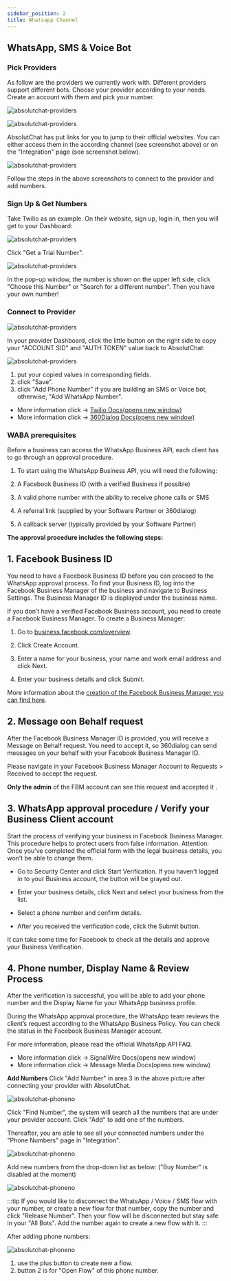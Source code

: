 ```yaml
---
sidebar_position: 2
title: Whatsapp Channel
---
```


## WhatsApp, SMS & Voice Bot
### Pick Providers

As follow are the providers we currently work with. Different providers support different bots. Choose your provider according to your needs. Create an account with them and pick your number.

![absolutchat-providers](/img/providers.png)

![absolutchat-providers](/img/providers2.png)

AbsolutChat has put links for you to jump to their official websites. You can either access them in the according channel (see screenshot above) or on the "Integration" page (see screenshot below).

![absolutchat-providers](/img/providers3.png)

Follow the steps in the above screenshots to connect to the provider and add numbers.

### Sign Up & Get Numbers

Take Twilio as an example. On their website, sign up, login in, then you will get to your Dashboard:

![absolutchat-providers](/img/providers4.png)

Click "Get a Trial Number".

![absolutchat-providers](/img/providers6.png)

In the pop-up window, the number is shown on the upper left side, click "Choose this Number" or "Search for a different number". Then you have your own number!

### Connect to Provider

![absolutchat-providers](/img/providers7.png)

In your provider Dashboard, click the little button on the right side to copy your "ACCOUNT SID" and "AUTH TOKEN" value back to AbsolutChat:

![absolutchat-providers](/img/providers8.png)

1. put your copied values in corresponding fields.
2. click "Save".
3. click "Add Phone Number" if you are building an SMS or Voice bot, otherwise, "Add WhatsApp Number".

* More information click -> [Twilio Docs(opens new window)](https://www.twilio.com/docs)
* More information click -> [360Dialog Docs(opens new window)](https://docs.360dialog.com/)

### WABA prerequisites

Before a business can access the WhatsApp Business API, each client has to go through an approval procedure.

1. To start using the WhatsApp Business API, you will need the following:

2. A Facebook Business ID (with a verified Business if possible)

3. A valid phone number with the ability to receive phone calls or SMS

4. A referral link (supplied by your Software Partner or 360dialog)

5. A callback server (typically provided by your Software Partner)

**The approval procedure includes the following steps:**

## 1. Facebook Business ID

You need to have a Facebook Business ID before you can proceed to the WhatsApp approval process. To find your Business ID, log into the Facebook Business Manager of the business and navigate to Business Settings. The Business Manager ID is displayed under the business name.

If you don’t have a verified Facebook Business account, you need to create a Facebook Business Manager. To create a Business Manager:

1. Go to [business.facebook.com/overview](https://business.facebook.com/overview).

2.  Click Create Account.

3.  Enter a name for your business, your name and work email address and click Next.

4.  Enter your business details and click Submit.

More information about the [creation of the Facebook Business Manager you can find here](https://www.facebook.com/business/help/1710077379203657).

## 2. Message oon Behalf request

After the Facebook Business Manager ID is provided, you will receive a Message on Behalf request. You need to accept it, so 360dialog can send messages on your behalf with your Facebook Business Manager ID.

Please navigate in your Facebook Business Manager Account to Requests > Received to accept the request.

**Only the admin** of the FBM account can see this request and accepted it .

## 3. WhatsApp approval procedure / Verify your Business Client account

Start the process of verifying your business in Facebook Business Manager. This procedure helps to protect users from false information.
Attention: Once you’ve completed the official form with the legal business details, you won’t be able to change them.

* Go to Security Center and click Start Verification. If you haven’t logged in to your Business account, the button will be grayed out.

* Enter your business details, click Next and select your business from the list.

* Select a phone number and confirm details.

* After you received the verification code, click the Submit button.

It can take some time for Facebook to check all the details and approve your Business Verification.

## 4. Phone number, Display Name & Review Process

After the verification is successful, you will be able to add your phone number and the Display Name for your WhatsApp business profile.

During the WhatsApp approval procedure, the WhatsApp team reviews the client’s request according to the WhatsApp Business Policy. You can check the status in the Facebook Business Manager account.

For more information, please read the official WhatsApp API FAQ.

* More information click -> SignalWire Docs(opens new window)
* More information click -> Message Media Docs(opens new window)​

**Add Numbers**
Click "Add Number" in area 3 in the above picture after connecting your provider with AbsolutChat.

![absolutchat-phoneno](/img/phonenodisplay.png)

Click "Find Number", the system will search all the numbers that are under your provider account. Click "Add" to add one of the numbers.

Thereafter, you are able to see all your connected numbers under the "Phone Numbers" page in "Integration".

![absolutchat-phoneno](/img/phonenodisplay2.png)

Add new numbers from the drop-down list as below: ("Buy Number" is disabled at the moment)

![absolutchat-phoneno](/img/phonenodisplay3.png)

:::tip
If you would like to disconnect the WhatsApp / Voice / SMS flow with your number, or create a new flow for that number, copy the number and click "Release Number". Then your flow will be disconnected but stay safe in your "All Bots". Add the number again to create a new flow with it.
:::

After adding phone numbers:

![absolutchat-phoneno](/img/phonenodisplay4.png)

1. use the plus button to create new a flow.
2. button 2 is for "Open Flow" of this phone number.
